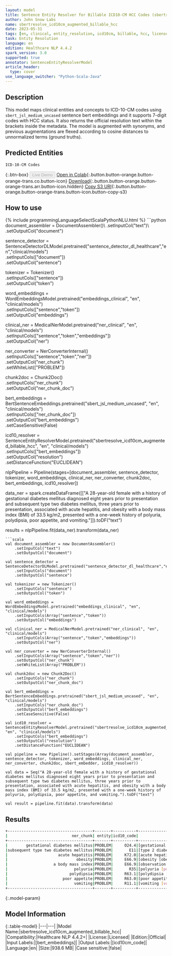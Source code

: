 ```yaml
---
layout: model
title: Sentence Entity Resolver for Billable ICD10-CM HCC Codes (sbertresolve_icd10cm_augmented_billable_hcc)
author: John Snow Labs
name: sbertresolve_icd10cm_augmented_billable_hcc
date: 2023-05-31
tags: [en, clinical, entity_resolution, icd10cm, billable, hcc, licensed]
task: Entity Resolution
language: en
edition: Healthcare NLP 4.4.2
spark_version: 3.0
supported: true
annotator: SentenceEntityResolverModel
article_header:
  type: cover
use_language_switcher: "Python-Scala-Java"
---
```


## Description

This model maps clinical entities and concepts to ICD-10-CM codes using `sbert_jsl_medium_uncased` sentence bert embeddings and it supports 7-digit codes with HCC status. It also returns the official resolution text within the brackets inside the metadata. The model is augmented with synonyms, and previous augmentations are flexed according to cosine distances to unnormalized terms (ground truths).

## Predicted Entities

`ICD-10-CM Codes`

{:.btn-box}
<button class="button button-orange" disabled>Live Demo</button>
[Open in Colab](https://colab.research.google.com/github/JohnSnowLabs/spark-nlp-workshop/blob/master/tutorials/Certification_Trainings/Healthcare/3.Clinical_Entity_Resolvers.ipynb){:.button.button-orange.button-orange-trans.co.button-icon}
[Download](https://s3.amazonaws.com/auxdata.johnsnowlabs.com/clinical/models/sbertresolve_icd10cm_augmented_billable_hcc_en_4.4.2_3.0_1685534837223.zip){:.button.button-orange.button-orange-trans.arr.button-icon.hidden}
[Copy S3 URI](s3://auxdata.johnsnowlabs.com/clinical/models/sbertresolve_icd10cm_augmented_billable_hcc_en_4.4.2_3.0_1685534837223.zip){:.button.button-orange.button-orange-trans.button-icon.button-copy-s3}

## How to use



<div class="tabs-box" markdown="1">
{% include programmingLanguageSelectScalaPythonNLU.html %}
```python
document_assembler = DocumentAssembler()\
    .setInputCol("text")\
    .setOutputCol("document")

sentence_detector = SentenceDetectorDLModel.pretrained("sentence_detector_dl_healthcare","en","clinical/models")\
    .setInputCols(["document"])\
    .setOutputCol("sentence")

tokenizer = Tokenizer()\
    .setInputCols(["sentence"])\
    .setOutputCol("token")

word_embeddings = WordEmbeddingsModel.pretrained("embeddings_clinical", "en", "clinical/models")\
    .setInputCols(["sentence","token"])\
    .setOutputCol("embeddings")

clinical_ner = MedicalNerModel.pretrained("ner_clinical", "en", "clinical/models")\
    .setInputCols(["sentence","token","embeddings"])\
    .setOutputCol("ner")

ner_converter = NerConverterInternal()\
    .setInputCols(["sentence","token","ner"])\
    .setOutputCol("ner_chunk")\
    .setWhiteList(["PROBLEM"])

chunk2doc = Chunk2Doc()\
    .setInputCols("ner_chunk")\
    .setOutputCol("ner_chunk_doc")

bert_embeddings = BertSentenceEmbeddings.pretrained("sbert_jsl_medium_uncased", "en", "clinical/models")\
    .setInputCols(["ner_chunk_doc"])\
    .setOutputCol("bert_embeddings")\
    .setCaseSensitive(False)

icd10_resolver = SentenceEntityResolverModel.pretrained("sbertresolve_icd10cm_augmented_billable_hcc", "en", "clinical/models")\
    .setInputCols(["bert_embeddings"]) \
    .setOutputCol("resolution")\
    .setDistanceFunction("EUCLIDEAN")

nlpPipeline = Pipeline(stages=[document_assembler, 
                               sentence_detector, 
                               tokenizer, 
                               word_embeddings, 
                               clinical_ner, 
                               ner_converter, 
                               chunk2doc, 
                               bert_embeddings, 
                               icd10_resolver])

data_ner = spark.createDataFrame([["A 28-year-old female with a history of gestational diabetes mellitus diagnosed eight years prior to presentation and subsequent type two diabetes mellitus, three years prior to presentation, associated with acute hepatitis, and obesity with a body mass index (BMI) of 33.5 kg/m2, presented with a one-week history of polyuria, polydipsia, poor appetite, and vomiting."]]).toDF("text")

results = nlpPipeline.fit(data_ner).transform(data_ner)
```
```scala
val document_assembler = new DocumentAssembler()
    .setInputCol("text")
    .setOutputCol("document")

val sentence_detector = SentenceDetectorDLModel.pretrained("sentence_detector_dl_healthcare","en","clinical/models")
    .setInputCols("document")
    .setOutputCol("sentence")

val tokenizer = new Tokenizer()
    .setInputCols("sentence")
    .setOutputCol("token")

val word_embeddings = WordEmbeddingsModel.pretrained("embeddings_clinical", "en", "clinical/models")
    .setInputCols(Array("sentence","token"))
    .setOutputCol("embeddings")

val clinical_ner = MedicalNerModel.pretrained("ner_clinical", "en", "clinical/models")
    .setInputCols(Array("sentence","token","embeddings"))
    .setOutputCol("ner")

val ner_converter = new NerConverterInternal()
    .setInputCols(Array("sentence","token","ner"))
    .setOutputCol("ner_chunk")
    .setWhiteList(Array("PROBLEM"))

val chunk2doc = new Chunk2Doc()
    .setInputCols("ner_chunk")
    .setOutputCol("ner_chunk_doc")

val bert_embeddings = BertSentenceEmbeddings.pretrained("sbert_jsl_medium_uncased", "en", "clinical/models")
    .setInputCols("ner_chunk_doc")
    .setOutputCol("bert_embeddings")
    .setCaseSensitive(False)

val icd10_resolver = SentenceEntityResolverModel.pretrained("sbertresolve_icd10cm_augmented_billable_hcc", "en", "clinical/models")
    .setInputCols("bert_embeddings")
    .setOutputCol("resolution")
    .setDistanceFunction("EUCLIDEAN")
    
val pipeline = new Pipeline().setStages(Array(document_assembler, sentence_detector, tokenizer, word_embeddings, clinical_ner, ner_converter, chunk2doc, sbert_embedder, icd10_resolver))

val data = Seq("A 28-year-old female with a history of gestational diabetes mellitus diagnosed eight years prior to presentation and subsequent type two diabetes mellitus, three years prior to presentation, associated with acute hepatitis, and obesity with a body mass index (BMI) of 33.5 kg/m2, presented with a one-week history of polyuria, polydipsia, poor appetite, and vomiting.").toDF("text")

val result = pipeline.fit(data).transform(data)
```
</div>

## Results

```bash
+-------------------------------------+-------+----------+---------------------------------------------------------------------------+---------------------------------------------------------------------------+---------------------------------------------------------------------------+
|                            ner_chunk| entity|icd10_code|                                                                resolutions|                                                                  all_codes|                                                                   hcc_list|
+-------------------------------------+-------+----------+---------------------------------------------------------------------------+---------------------------------------------------------------------------+---------------------------------------------------------------------------+
|        gestational diabetes mellitus|PROBLEM|     O24.4|[gestational diabetes mellitus [gestational diabetes mellitus], maternal...|     [O24.4, O24.41, O24.43, Z86.32, K86.8, P70.2, O24.434, E10.9, O24.430]|[0||0||0, 0||0||0, 0||0||0, 1||0||0, 0||0||0, 1||0||0, 1||0||0, 1||1||19...|
|subsequent type two diabetes mellitus|PROBLEM|       E11|[type 2 diabetes mellitus [type 2 diabetes mellitus], type ii diabetes m...|[E11, E11.9, E10.9, E10, E13.9, Z83.3, L83, E11.8, E11.32, E10.8, Z86.39...|[0||0||0, 1||1||19, 1||1||19, 0||0||0, 1||1||19, 1||0||0, 1||0||0, 1||1|...|
|                      acute hepatitis|PROBLEM|     K72.0|[acute hepatitis [acute and subacute hepatic failure], acute hepatitis a...|[K72.0, B15, B17.2, B17.1, B16, B17.9, B18.8, B15.9, K75.2, K73.9, B17.1...|[0||0||0, 0||0||0, 1||0||0, 0||0||0, 0||0||0, 1||0||0, 1||1||29, 1||0||0...|
|                              obesity|PROBLEM|     E66.9|[obesity [obesity, unspecified], upper body obesity [other obesity], chi...|                                  [E66.9, E66.8, P90, Q13.0, M79.4, Z86.39]|                     [1||0||0, 1||0||0, 1||0||0, 1||0||0, 1||0||0, 1||0||0]|
|                    a body mass index|PROBLEM|     E66.9|[observation of body mass index [obesity, unspecified], finding of body ...|[E66.9, Z68.41, Z68, E66.8, Z68.45, Z68.4, Z68.1, Z68.2, R22.9, Z68.22, ...|[1||0||0, 1||1||22, 0||0||0, 1||0||0, 1||1||22, 0||0||0, 1||0||0, 0||0||...|
|                             polyuria|PROBLEM|       R35|[polyuria [polyuria], sialuria [other specified metabolic disorders], st...|[R35, E88.8, R30.0, N28.89, O04.8, R82.4, E74.8, R82.2, E73.9, R82.0, R3...|[0||0||0, 0||0||0, 1||0||0, 1||0||0, 0||0||0, 1||0||0, 0||0||0, 1||0||0,...|
|                           polydipsia|PROBLEM|     R63.1|[polydipsia [polydipsia], polyotia [accessory auricle], polysomia [conjo...|[R63.1, Q17.0, Q89.4, Q89.09, Q74.8, H53.8, H53.2, Q13.2, R63.8, E23.2, ...|[1||0||0, 1||0||0, 1||0||0, 1||0||0, 1||0||0, 1||0||0, 1||0||0, 1||0||0,...|
|                        poor appetite|PROBLEM|     R63.0|[poor appetite [anorexia], excessive appetite [polyphagia], poor feeding...|[R63.0, R63.2, P92.9, R45.81, Z55.8, R41.84, R41.3, Z74.8, R46.89, R45.8...|[1||0||0, 1||0||0, 1||0||0, 1||0||0, 1||0||0, 0||0||0, 1||0||0, 1||0||0,...|
|                             vomiting|PROBLEM|     R11.1|[vomiting [vomiting], vomiting bile [vomiting following gastrointestinal...|[R11.1, K91.0, K92.0, A08.39, R11, P92.0, P92.09, R11.12, R11.10, O21.9,...|[0||0||0, 1||0||0, 1||0||0, 1||0||0, 0||0||0, 0||0||0, 1||0||0, 1||0||0,...|
+-------------------------------------+-------+----------+---------------------------------------------------------------------------+---------------------------------------------------------------------------+---------------------------------------------------------------------------+

```

{:.model-param}
## Model Information

{:.table-model}
|---|---|
|Model Name:|sbertresolve_icd10cm_augmented_billable_hcc|
|Compatibility:|Healthcare NLP 4.4.2+|
|License:|Licensed|
|Edition:|Official|
|Input Labels:|[bert_embeddings]|
|Output Labels:|[icd10cm_code]|
|Language:|en|
|Size:|938.6 MB|
|Case sensitive:|false|